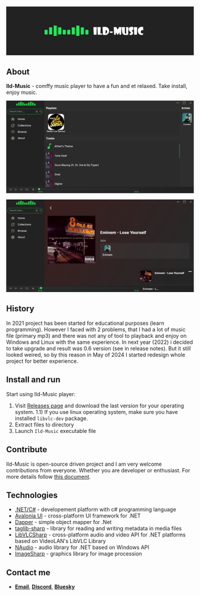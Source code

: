![](img/title.jpg)
## About
**Ild-Music** - comffy music player to have a fun and et relaxed. Take install, enjoy music. 

![](img/1.png)

![](img/2.png)

## History
In 2021 project has been started for educational purposes (learn programming). However I faced with 2 problems, that I had a lot of music file (primary mp3) and there was not any of tool to playback and enjoy on Windows and Linux with the same experience. In next year (2022) i decided to take upgrade and result was 0.6 version (see in release notes). But it still looked weired, so by this reason in May of 2024 I started redesign whole project for better experience.

## Install and run
Start using Ild-Music player:
  1)  Visit [Releases page](https://github.com/ggghosthat/Ild-Music/releases) and download the last version for your operating system.
     1.1) If you use linux operating system, make sure you have installed `libvlc-dev` package.
  2)  Extract files to directory
  3)  Launch `Ild-Music` executable file

## Contribute
Ild-Music is open-source driven project and I am very welcome contributions from everyone. Whether you are developer or enthusiast.
For more details follow [this document]().  

## Technologies
- [.NET/C#](https://github.com/dotnet) - developement platform with c# programming language
- [Avalonia UI](https://github.com/AvaloniaUI) - cross-platform UI framework for .NET
- [Dapper](https://github.com/DapperLib/Dapper) - simple object mapper for .Net
- [taglib-sharp](https://github.com/mono/taglib-sharp) - library for reading and writing metadata in media files
- [LibVLCSharp](https://github.com/videolan/libvlcsharp) - cross-platform audio and video API for .NET platforms based on VideoLAN's LibVLC Library
- [NAudio](https://github.com/naudio/NAudio) - audio library for .NET based on Windows API
- [ImageSharp](https://github.com/SixLabors/ImageSharp) - graphics library for image procession

## Contact me
- [**Email**](mailto:ildairldar990@gmail.com), [**Discord**](https://discord.gg/dXqkwyyR), [**Bluesky**](https://bsky.app/profile/ggghosthat.bsky.social)
